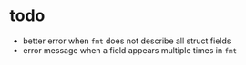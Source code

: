 # todo

- better error when `fmt` does not describe all struct fields
- error message when a field appears multiple times in `fmt`